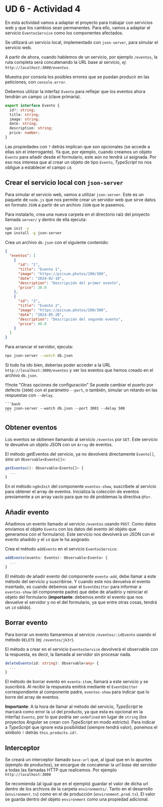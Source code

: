 # UD 6 - Actividad 4

En esta actividad vamos a adaptar el proyecto para trabajar con servicios web y que los cambios sean permanentes. Para ello, vamos a adaptar el servicio `EventosService` como los componentes afectados.

Se utilizará un servicio local, implementado con `json-server`, para simular el servicio web.

A partir de ahora, cuando hablemos de un servicio, por ejemplo `/eventos`, la ruta completa será concatenando la URL base al servicio, _ej: `http://localhost:3000/eventos`_.

Muestra por consola los posibles errores que se puedan producir en las peticiones, con `console.error`.

Debemos utilizar la interfaz `Evento` para reflejar que los eventos ahora tendrán un campo `id` (clave primaria).

```typescript title="src/app/interfaces/evento.ts"
export interface Evento {
  id?: string;
  title: string;
  image: string;
  date: string;
  description: string;
  price: number;
}
```

Las propiedades con `?` detrás implican que son opcionales (se accede a ellas sin el interrogante). Ya que, por ejemplo, cuando creamos un objeto `Evento` para añadir desde el formulario, este aún no tendrá `id` asignada. Por eso nos interesa que al crear un objeto de tipo `Evento`, _TypeScript_ no nos obligue a establecer el campo `id`.

## Crear el servicio local con `json-server`

Para simular el servicio web, vamos a utilizar `json-server`. Este es un paquete de `node.js` que nos permite crear un servidor web que sirve datos en formato `JSON` a partir de un archivo `JSON` que le pasemos.

Para instalarlo, crea una nueva carpeta en el directorio raíz del proyecto llamada `server/` y dentro de ella ejecuta:

```bash
npm init -y
npm install -g json-server
```

Crea un archivo `db.json` con el siguiente contenido:

```json title="server/db.json"
{
  "eventos": [
    {
      "id": "1",
      "title": "Evento 1",
      "image": "https://picsum.photos/200/300",
      "date": "2024-02-10",
      "description": "Descripción del primer evento",
      "price": 20.0
    },
    {
      "id": "2",
      "title": "Evento 2",
      "image": "https://picsum.photos/200/300",
      "date": "2024-05-20",
      "description": "Descripción del segundo evento",
      "price": 40.0
    }
  ]
}
```

Para arrancar el servidor, ejecuta:

```bash
npx json-server --watch db.json
```

Si todo ha ido bien, deberías poder acceder a la URL `http://localhost:3000/eventos` y ver los eventos que hemos creado en el archivo `db.json`.

!!!note "Otras opciones de configuración"
    Se puede cambiar el puerto por defecto (`3000`) con el parámetro `--port`, o también, simular un retardo en las respuestas con `--delay`.

    ```bash
    npx json-server --watch db.json --port 3001 --delay 500
    ```

## Obtener eventos

Los eventos se obtienen llamando al servicio `/eventos` por `GET`. Este servicio te devuelve un objeto JSON con un `Array` de eventos.

El método getEventos del servicio, ya no devolverá directamente `Evento[]`, sino un `Observable<Evento[]>`:

```typescript title="src/app/services/eventos.service.ts"
getEventos(): Observable<Evento[]> {
  ...
}
```

En el método `ngOnInit` del componente `eventos-show`, suscríbete al servicio para obtener el array de eventos. Inicializa la colección de eventos previamente a un array vacío para que no dé problemas la directiva `@for`.

## Añadir evento

Añadimos un evento llamado al servicio `/eventos` usando `POST`. Como datos enviamos el objeto `Evento` con los datos del evento (el objeto que generamos con el formulario). Este servicio nos devolverá un JSON con el evento añadido y el `id` que le ha asignado.

Crea el método `addEvento` en el servicio `EventosService`:

```typescript title="src/app/services/eventos.service.ts"
addEvento(evento: Evento): Observable<Evento> {
  ...
}
```

El método de añadir evento del componente `evento-add`, debe llamar a este método del servicio y suscribirse. Y cuando este nos devuelva el evento insertado, es cuando debemos usar el `EventEmitter` para informar a `eventos-show` (el componente padre) que debe de añadirlo y reiniciar el objeto del formulario (**importante**: debemos emitir el evento que nos devuelve el servidor y no el del formulario, ya que entre otras cosas, tendrá un `id` válido).

## Borrar evento

Para borrar un evento llamaremos al servicio `/eventos/:idEvento` usando el método `DELETE` (ej: `/eventos/jk3r`).

El método a crear en el servicio `EventosService` devolverá el observable con la respuesta, es decir, la llamada al servidor sin procesar nada.

```typescript title="src/app/services/eventos.service.ts"
deleteEvento(id: string): Observable<any> {
  ...
}
```

El método de borrar evento en `evento-item`, llamará a este servicio y se suscribirá. Al recibir la respuesta emitirá mediante el `EventEmitter` correspondiente al componente padre, `eventos-show` para indicar que lo borre del array de eventos.

**Importante**: A la hora de llamar al método del servicio, _TypeScript_ te marcará como error la `id` del producto, ya que esta es opcional en la interfaz `Evento`, por lo que podría ser `undefined` en lugar de `string` (los proyectos _Angular_ se crean con _TypeScript_ en modo estricto). Para indicar a _TypeScript_ que ignore esta posibilidad (siempre tendrá valor), ponemos el símbolo `!` detrás `this.producto.id!`.

## Interceptor

Se creará un interceptor llamado `base-url` que, al igual que en lo apuntes (ejemplo de productos), se encargue de concatenar la _url base_ del servidor a todas las llamadas HTTP que realicemos. Por ejemplo `http://localhost:3000`

Se recomienda (al igual que en el ejemplo) guardar el valor de dicha url dentro de los archivos de la carpeta `environments/`. Tanto en el desarrollo (`environment.ts`) como en el de producción (`environment.prod.ts`). El valor se guarda dentro del objeto `environment` como una propiedad adicional.

